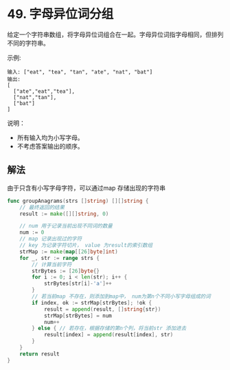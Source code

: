 # 49. 字母异位词分组

给定一个字符串数组，将字母异位词组合在一起。字母异位词指字母相同，但排列不同的字符串。

示例:

```
输入: ["eat", "tea", "tan", "ate", "nat", "bat"]
输出:
[
  ["ate","eat","tea"],
  ["nat","tan"],
  ["bat"]
]
```

说明：

- 所有输入均为小写字母。
- 不考虑答案输出的顺序。

## 解法 

由于只含有小写字母字符，可以通过map 存储出现的字符串

```go
func groupAnagrams(strs []string) [][]string {
	// 最终返回的结果
	result := make([][]string, 0)

	// num 用于记录当前出现不同词的数量
	num := 0
	// map 记录出现过的字符
	// key 为记录字符切片， value 为result的索引数组
	strMap := make(map[[26]byte]int)
	for _, str := range strs {
		// 计算当前字符
		strBytes := [26]byte{}
		for i := 0; i < len(str); i++ {
			strBytes[str[i]-'a']++
		}
		// 若当前map 不存在，则添加到map中， num为第n个不同小写字母组成的词
		if index, ok := strMap[strBytes]; !ok {
			result = append(result, []string{str})
			strMap[strBytes] = num
			num++
		} else { // 若存在，根据存储的第n个列，将当前str 添加进去
			result[index] = append(result[index], str)
		}
	}
	return result
}
```
